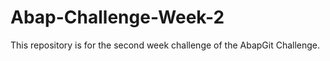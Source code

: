 # Abap-Challenge-Week-2

This repository is for the second week challenge of the AbapGit Challenge.
